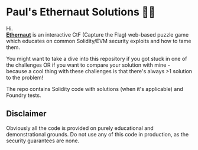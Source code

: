 # Paul's Ethernaut Solutions 👨‍🚀

Hi. <br>
__[Ethernaut](https://ethernaut.openzeppelin.com/)__ is an interactive CtF (Capture the Flag) web-based puzzle game which educates on common Solidity/EVM security exploits and how to tame them.

You might want to take a dive into this repository if you got stuck in one of the challenges OR if you want to compare your solution with mine - because a cool thing with these challenges is that there's always >1 solution to the problem!

The repo contains Solidity code with solutions (when it's applicable) and Foundry tests.

## Disclaimer
Obviously all the code is provided on purely educational and demonstrational grounds. Do not use any of this code in production, as the security guarantees are none.